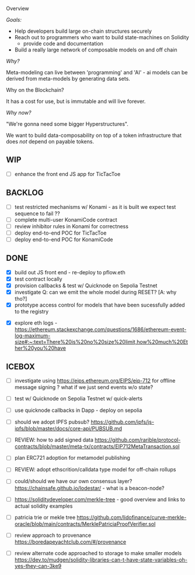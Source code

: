 Overview

_Goals:_

* Help developers build large on-chain structures securely
* Reach out to programmers who want to build state-machines on Solidity
  * provide code and documentation
* Build a really large network of composable models on and off chain

_Why?_

Meta-modeling can live between 'programming' and 'AI' - ai models can be derived from meta-models by generating data sets.

Why on the Blockchain?

It has a cost for use, but is immutable and will live forever.

_Why now?_

"We're gonna need some bigger Hyperstructures".  

We want to build data-composability on top of a token infrastructure that does _not_ depend on payable tokens.


WIP
---
- [ ] enhance the front end JS app for TicTacToe


BACKLOG
-------
- [ ] test restricted mechanisms w/ Konami - as it is built we expect test sequence to fail ??
- [ ] complete multi-user KonamiCode contract
- [ ] review inhibitor rules in Konami for correctness
- [ ] deploy end-to-end POC for TicTacToe
- [ ] deploy end-to-end POC for KonamiCode

DONE
----
- [x] build out JS front end - re-deploy to pflow.eth
- [x] test contract locally
- [x] provision callbacks & test w/ Quicknode on Sepolia Testnet
- [x] investigate Q: can we emit the whole model during RESET? [A: why tho?]
- [x] prototype access control for models that have been sucessfully added to the registry
* [x] explore eth logs - https://ethereum.stackexchange.com/questions/1686/ethereum-event-log-maximum-size#:~:text=There%20is%20no%20size%20limit,how%20much%20Ether%20you%20have


ICEBOX
------
- [ ] investigate using https://eips.ethereum.org/EIPS/eip-712 for offline message signing ?  what if we just send events w/o state?
- [ ] test w/ Quicknode on Sepolia Testnet w/ quick-alerts
- [ ] use quicknode callbacks in Dapp - deploy on sepolia
- [ ] should we adopt IPFS pubsub? https://github.com/ipfs/js-ipfs/blob/master/docs/core-api/PUBSUB.md
- [ ] REVIEW: how to add signed data https://github.com/rarible/protocol-contracts/blob/master/meta-tx/contracts/EIP712MetaTransaction.sol
- [ ] plan ERC721 adoption for metamodel publishing
- [ ] REVIEW: adopt ethscrition/calldata type model for off-chain rollups
- [ ] could/should we have our own consensus layer? https://chainsafe.github.io/lodestar/
      - what is a beacon-node?
- [ ] https://soliditydeveloper.com/merkle-tree - good overview and links to actual solidity examples
- [ ] patricia trie or mekle tree https://github.com/lidofinance/curve-merkle-oracle/blob/main/contracts/MerklePatriciaProofVerifier.sol
- [ ] review approach to provenance https://boredapeyachtclub.com/#/provenance
- [ ] review alternate code approached to storage to make smaller models
      https://dev.to/mudgen/solidity-libraries-can-t-have-state-variables-oh-yes-they-can-3ke9



